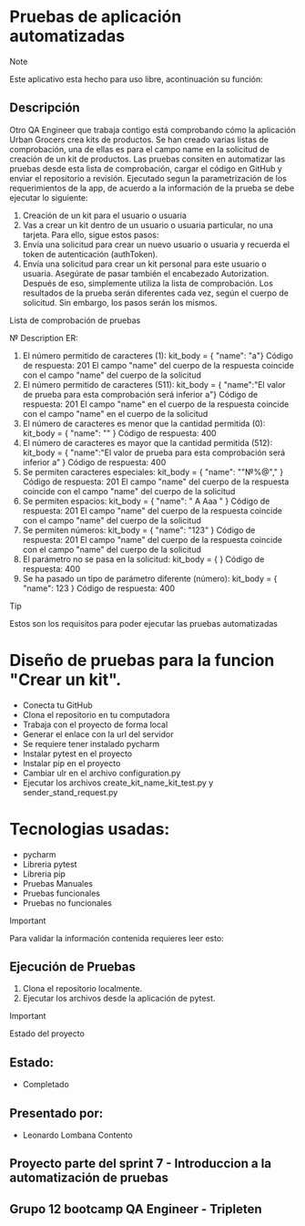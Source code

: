 # Pruebas de aplicación automatizadas
> [!NOTE]
> Este aplicativo esta hecho para uso libre, acontinuación su función:

## Descripción
Otro QA Engineer que trabaja contigo está comprobando cómo la aplicación Urban Grocers crea kits de productos. Se han creado varias listas de comprobación, una de ellas es para el campo name en la solicitud de creación de un kit de productos. Las pruebas consiten en automatizar las pruebas desde esta lista de comprobación, cargar el código en GitHub y enviar el repositorio a revisión.
Ejecutado segun la parametrización de los requerimientos de la app, de acuerdo a la información de la prueba se debe ejecutar lo siguiente:

1. Creación de un kit para el usuario o usuaria
2. Vas a crear un kit dentro de un usuario o usuaria particular, no una tarjeta. Para ello, sigue estos pasos:
3. Envía una solicitud para crear un nuevo usuario o usuaria y recuerda el token de autenticación (authToken).
4. Envía una solicitud para crear un kit personal para este usuario o usuaria. Asegúrate de pasar también el encabezado Autorization. Después de eso, simplemente utiliza la lista de comprobación. Los resultados de la prueba serán diferentes cada vez, según el cuerpo de solicitud. Sin embargo, los pasos serán los mismos.

Lista de comprobación de pruebas

№	Description	ER:
1.	El número permitido de caracteres (1): kit_body = { "name": "a"}	Código de respuesta: 201 El campo "name" del cuerpo de la respuesta coincide con el campo "name" del cuerpo de la solicitud
2.	El número permitido de caracteres (511): kit_body = { "name":"El valor de prueba para esta comprobación será inferior a"}	Código de respuesta: 201 El campo "name" en el cuerpo de la respuesta coincide con el campo "name" en el cuerpo de la solicitud
3.	El número de caracteres es menor que la cantidad permitida (0): kit_body = { "name": "" }	Código de respuesta: 400
4.	El número de caracteres es mayor que la cantidad permitida (512): kit_body = { "name":"El valor de prueba para esta comprobación será inferior a” }	Código de respuesta: 400
5.	Se permiten caracteres especiales: kit_body = { "name": ""№%@"," }	Código de respuesta: 201 El campo "name" del cuerpo de la respuesta coincide con el campo "name" del cuerpo de la solicitud
6.	Se permiten espacios: kit_body = { "name": " A Aaa " }	Código de respuesta: 201 El campo "name" del cuerpo de la respuesta coincide con el campo "name" del cuerpo de la solicitud
7.	Se permiten números: kit_body = { "name": "123" }	Código de respuesta: 201 El campo "name" del cuerpo de la respuesta coincide con el campo "name" del cuerpo de la solicitud
8.	El parámetro no se pasa en la solicitud: kit_body = { }	Código de respuesta: 400
9.	Se ha pasado un tipo de parámetro diferente (número): kit_body = { "name": 123 }	Código de respuesta: 400


> [!TIP]
> Estos son los requisitos para poder ejecutar las pruebas automatizadas

# Diseño de pruebas para la funcion "Crear un kit".
- Conecta tu GitHub
- Clona el repositorio en tu computadora
- Trabaja con el proyecto de forma local
- Generar el enlace con la url del servidor
- Se requiere tener instalado pycharm
- Instalar pytest en el proyecto
- Instalar pip en el proyecto
- Cambiar ulr en el archivo configuration.py
- Ejecutar los archivos create_kit_name_kit_test.py y sender_stand_request.py

# Tecnologias usadas:
- pycharm
- Libreria pytest
- Libreria pip
- Pruebas Manuales
- Pruebas funcionales
- Pruebas no funcionales

> [!IMPORTANT]
> Para validar la información contenida requieres leer esto:

## Ejecución de Pruebas 
1. Clona el repositorio localmente.
2. Ejecutar los archivos desde la aplicación de pytest.


> [!IMPORTANT]
> Estado del proyecto

## Estado:
- Completado

## Presentado por:
- Leonardo Lombana Contento

## Proyecto parte del sprint 7 - Introduccion a la automatización de pruebas
## Grupo 12 bootcamp QA Engineer - Tripleten
